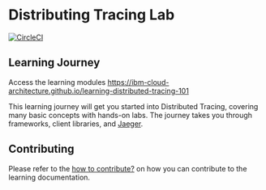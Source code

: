 # Distributing Tracing Lab
[![CircleCI](https://circleci.com/gh/ibm-cloud-architecture/learning-distributed-tracing-101.svg?style=svg)](https://circleci.com/gh/ibm-cloud-architecture/learning-distributed-tracing-101)

## Learning Journey
Access the learning modules https://ibm-cloud-architecture.github.io/learning-distributed-tracing-101 

This learning journey will get you started into Distributed Tracing, covering many basic concepts with hands-on labs. The journey takes you through frameworks, client libraries, and [Jaeger](https://www.jaegertracing.io/).

## Contributing
Please refer to the [how to contribute?](CONTRIBUTING.md) on how you can contribute to the learning documentation.
